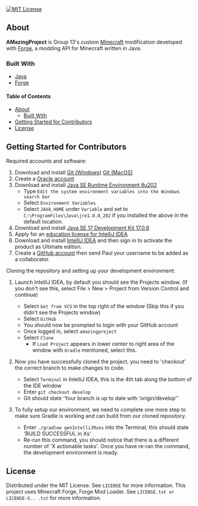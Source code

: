 <!-- PROJECT SHIELDS -->
[![MIT License][license-shield]][license-url]

<!-- ABOUT -->
## About

**AMazingProject** is Group 13's custom [Minecraft](https://minecraft.net) modification developed with [Forge](https://github.com/MinecraftForge/MinecraftForge), a modding API for Minecraft written in Java.

### Built With
* [Java](https://dev.java/)
* [Forge](https://github.com/MinecraftForge/MinecraftForge)

<!-- TABLE OF CONTENTS -->
#### Table of Contents
* [About](#about)
  * [Built With](#built-with)
* [Getting Started for Contributors](#getting-started-for-contributors)
* [License](#license)

## Getting Started for Contributors

Required accounts and software:

1. Download and install [Git (Windows)](https://git-scm.com/download/win) [Git (MacOS)](https://git-scm.com/download/mac)
2. Create a [Oracle account](https://profile.oracle.com/myprofile/account/create-account.jspx)
3. Download and install [Java SE Runtime Environment 8u202](https://www.oracle.com/uk/java/technologies/javase/javase8-archive-downloads.html)
   * Type `Edit the system environment variables into the Windows search bar`
   * Select `Environment Variables`
   * Select `JAVA_HOME` under `Variable` and set to `C:\ProgramFiles\Java\jre1.8.0_202` if you installed the above in the default location.
4. Download and install [Java SE 17 Development Kit 17.0.6](https://www.oracle.com/java/technologies/javase/jdk17-archive-downloads.html)
5. Apply for an [education license for IntelliJ IDEA](https://www.jetbrains.com/shop/eform/students)
6. Download and install [IntelliJ IDEA](https://www.jetbrains.com/idea/) and then sign in to activate the product as Ultimate edition.
7. Create a [GitHub account](https://github.com/signup) then send Paul your username to be added as a collaborator.

Cloning the repository and setting up your development environment:

1. Launch IntelliJ IDEA, by default you should see the Projects window. (If you don't see this, select File > New > Project from Version Control and continue)
   * Select `Get from VCS` in the top right of the window (Skip this if you didn't see the Projects window)
   * Select `GitHub`
   * You should now be prompted to login with your GitHub account
   * Once logged in, select `amazingproject`
   * Select `Clone`
     * If `Load Project` appears in lower center to right area of the window with `Gradle` mentioned, select this.

2. Now you have successfully cloned the project, you need to 'checkout' the correct branch to make changes to code.
   * Select `Terminal` in IntelliJ IDEA, this is the 4th tab along the bottom of the IDE window
   * Enter `git checkout develop`
   * Git should state 'Your branch is up to date with 'origin/develop''

3. To fully setup our environment, we need to complete one more step to make sure Gradle is working and can build from our cloned repository.
   * Enter `./gradlew genIntelliJRuns` into the Terminal, this should state 'BUILD SUCCESSFUL in Xs'
   * Re-run this command, you should notice that there is a different number of 'X actionable tasks'. Once you have re-ran the command, the development environment is ready.

<!-- LICENSE -->
## License
Distributed under the MIT License. See `LICENSE` for more information. This project uses Minecraft Forge, Forge Mod Loader. See `LICENSE.txt or LICENSE-X.. .txt` for more information.

<!-- MARKDOWN LINKS & IMAGES -->
[license-shield]: https://img.shields.io/badge/license-MIT-blue.svg
[license-url]: https://choosealicense.com/licenses/mit